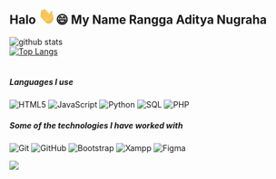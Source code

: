 <h2> Halo  <img src="https://github.com/ABSphreak/ABSphreak/blob/master/gifs/Hi.gif" width="30px">😄 <b>My Name Rangga Aditya Nugraha</b> <br> </h2> 

![github stats](https://github-readme-stats.vercel.app/api?username=ranggaqtay&show_icons=true)<br/>
[![Top Langs](https://github-readme-stats.vercel.app/api/top-langs/?username=ranggaqtay&show_icons=true&layout=compact&theme=vue)](https://github.com/anuraghazra/github-readme-stats) <br> <br>
##### Languages I use

![HTML5](https://img.shields.io/badge/-HTML5-000000?style=flat&logo=html5)
![JavaScript](https://img.shields.io/badge/-JavaScript-000000?style=flat&logo=javascript)
![Python](https://img.shields.io/badge/-Python-000000?style=flat&logo=python)
![SQL](https://img.shields.io/badge/-Mysql-000000?style=flat&logo=Mysql)
![PHP](https://img.shields.io/badge/-PHP-000000?style=flat&logo=PHP)
##### Some of the technologies I have worked with

![Git](https://img.shields.io/badge/-Git-222222?style=flat&logo=git&logoColor=F05032)
![GitHub](https://img.shields.io/badge/-GitHub-222222?style=flat&logo=github&logoColor=181717)
![Bootstrap](https://img.shields.io/badge/-Bootstrap-222222?style=flat&logo=Bootstrap&logoColor=61DAFB)
![Xampp](https://img.shields.io/badge/-Xampp-000000?style=flat&logo=Xampp)
![Figma](https://img.shields.io/badge/-Figma-000000?style=flat&logo=Figma)

<img src="https://komarev.com/ghpvc/?username=ranggaqtay&color=blue&style=flat-square" align="left" />
